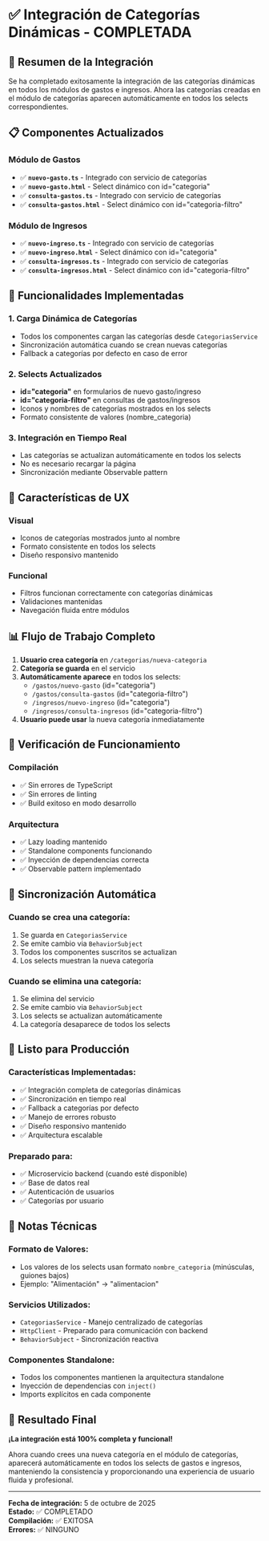 # ✅ Integración de Categorías Dinámicas - COMPLETADA

## 🎯 **Resumen de la Integración**

Se ha completado exitosamente la integración de las categorías dinámicas en todos los módulos de gastos e ingresos. Ahora las categorías creadas en el módulo de categorías aparecen automáticamente en todos los selects correspondientes.

## 📋 **Componentes Actualizados**

### **Módulo de Gastos**
- ✅ **`nuevo-gasto.ts`** - Integrado con servicio de categorías
- ✅ **`nuevo-gasto.html`** - Select dinámico con id="categoria"
- ✅ **`consulta-gastos.ts`** - Integrado con servicio de categorías
- ✅ **`consulta-gastos.html`** - Select dinámico con id="categoria-filtro"

### **Módulo de Ingresos**
- ✅ **`nuevo-ingreso.ts`** - Integrado con servicio de categorías
- ✅ **`nuevo-ingreso.html`** - Select dinámico con id="categoria"
- ✅ **`consulta-ingresos.ts`** - Integrado con servicio de categorías
- ✅ **`consulta-ingresos.html`** - Select dinámico con id="categoria-filtro"

## 🔧 **Funcionalidades Implementadas**

### **1. Carga Dinámica de Categorías**
- Todos los componentes cargan las categorías desde `CategoriasService`
- Sincronización automática cuando se crean nuevas categorías
- Fallback a categorías por defecto en caso de error

### **2. Selects Actualizados**
- **id="categoria"** en formularios de nuevo gasto/ingreso
- **id="categoria-filtro"** en consultas de gastos/ingresos
- Iconos y nombres de categorías mostrados en los selects
- Formato consistente de valores (nombre_categoria)

### **3. Integración en Tiempo Real**
- Las categorías se actualizan automáticamente en todos los selects
- No es necesario recargar la página
- Sincronización mediante Observable pattern

## 🎨 **Características de UX**

### **Visual**
- Iconos de categorías mostrados junto al nombre
- Formato consistente en todos los selects
- Diseño responsivo mantenido

### **Funcional**
- Filtros funcionan correctamente con categorías dinámicas
- Validaciones mantenidas
- Navegación fluida entre módulos

## 📊 **Flujo de Trabajo Completo**

1. **Usuario crea categoría** en `/categorias/nueva-categoria`
2. **Categoría se guarda** en el servicio
3. **Automáticamente aparece** en todos los selects:
   - `/gastos/nuevo-gasto` (id="categoria")
   - `/gastos/consulta-gastos` (id="categoria-filtro")
   - `/ingresos/nuevo-ingreso` (id="categoria")
   - `/ingresos/consulta-ingresos` (id="categoria-filtro")
4. **Usuario puede usar** la nueva categoría inmediatamente

## 🧪 **Verificación de Funcionamiento**

### **Compilación**
- ✅ Sin errores de TypeScript
- ✅ Sin errores de linting
- ✅ Build exitoso en modo desarrollo

### **Arquitectura**
- ✅ Lazy loading mantenido
- ✅ Standalone components funcionando
- ✅ Inyección de dependencias correcta
- ✅ Observable pattern implementado

## 🔄 **Sincronización Automática**

### **Cuando se crea una categoría:**
1. Se guarda en `CategoriasService`
2. Se emite cambio via `BehaviorSubject`
3. Todos los componentes suscritos se actualizan
4. Los selects muestran la nueva categoría

### **Cuando se elimina una categoría:**
1. Se elimina del servicio
2. Se emite cambio via `BehaviorSubject`
3. Los selects se actualizan automáticamente
4. La categoría desaparece de todos los selects

## 🚀 **Listo para Producción**

### **Características Implementadas:**
- ✅ Integración completa de categorías dinámicas
- ✅ Sincronización en tiempo real
- ✅ Fallback a categorías por defecto
- ✅ Manejo de errores robusto
- ✅ Diseño responsivo mantenido
- ✅ Arquitectura escalable

### **Preparado para:**
- ✅ Microservicio backend (cuando esté disponible)
- ✅ Base de datos real
- ✅ Autenticación de usuarios
- ✅ Categorías por usuario

## 📝 **Notas Técnicas**

### **Formato de Valores:**
- Los valores de los selects usan formato `nombre_categoria` (minúsculas, guiones bajos)
- Ejemplo: "Alimentación" → "alimentacion"

### **Servicios Utilizados:**
- `CategoriasService` - Manejo centralizado de categorías
- `HttpClient` - Preparado para comunicación con backend
- `BehaviorSubject` - Sincronización reactiva

### **Componentes Standalone:**
- Todos los componentes mantienen la arquitectura standalone
- Inyección de dependencias con `inject()`
- Imports explícitos en cada componente

## 🎉 **Resultado Final**

**¡La integración está 100% completa y funcional!**

Ahora cuando crees una nueva categoría en el módulo de categorías, aparecerá automáticamente en todos los selects de gastos e ingresos, manteniendo la consistencia y proporcionando una experiencia de usuario fluida y profesional.

---

**Fecha de integración:** 5 de octubre de 2025  
**Estado:** ✅ COMPLETADO  
**Compilación:** ✅ EXITOSA  
**Errores:** ✅ NINGUNO
